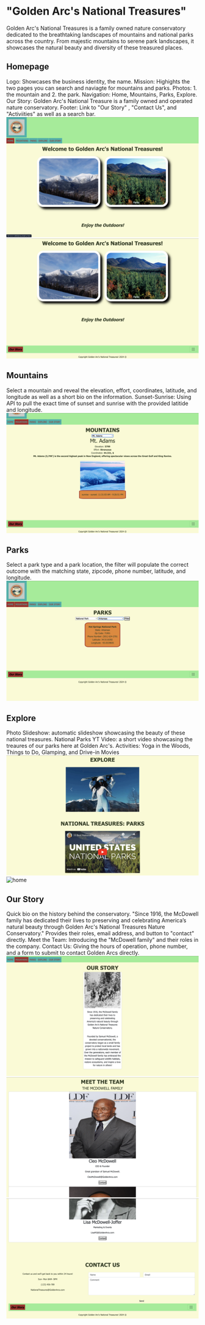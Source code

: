 
# "Golden Arc's National Treasures" 
Golden Arc's National Treasures is a family owned nature conservatory dedicated to the breathtaking landscapes of mountains and national parks across the country. From majestic mountains to serene park landscapes, it showcases the natural beauty and diversity of these treasured places.

## Homepage
Logo: Showcases the business identity, the name. Mission: Highights the two pages you can search and naviagte for mountains and parks. Photos: 1. the mountain and 2. the park. Navigation: Home, Mountains, Parks, Explore. 
Our Story: Golden Arc's National Treasure is a family owned and operated nature conservatory.
Footer: Link to "Our Story" , "Contact Us", and "Activiities" as well as a search bar.
![home](images/homepage1.png)
![home](images/homepage2.png)

## Mountains
Select a mountain and reveal the elevation, effort, coordinates, latitude, and longitude as well as a short bio on the information. 
Sunset-Sunrise: Using API to pull the exact time of sunset and sunrise with the provided latitide and longitude. 
![home](images/mountains1.png)

## Parks 
Select a park type and a park location, the filter will populate the correct outcome with the matching state, zipcode, phone number, latitude, and longitude.
![home](images/parks1.png)

## Explore
Photo Slideshow: automatic slideshow showcasing the beauty of these national treasures. 
National Parks YT Video: a short video showcasing the treaures of our parks here at Golden Arc's. 
Activities: Yoga in the Woods, Things to Do, Glamping, and Drive-in Movies
![home](images/explore1.png)
![home](images/explore2.png)

## Our Story 
Quick bio on the history behind the conservatory. "Since 1916, the McDowell family has dedicated their lives to preserving and celebrating America’s natural beauty through Golden Arc's National Treasures Nature Conservatory." Provides their roles, email address, and button to "contact" directly. 
Meet the Team: Introducing the "McDowell family" and their roles in the company.
Contact Us: Giving the hours of operation, phone number, and a form to submit to contact Golden Arcs directly.
![home](images/ourstory1.png)
![home](images/ourstory2.png)
![home](images/ourstory3.png)